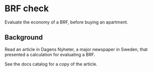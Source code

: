 # BRF check
Evaluate the economy of a BRF, before buying an apartment.

## Background

Read an article in Dagens Nyheter, a major newspaper in Sweden,
that presented a calculation for evaluating a BRF.

See the docs catalog for a copy of the article.
